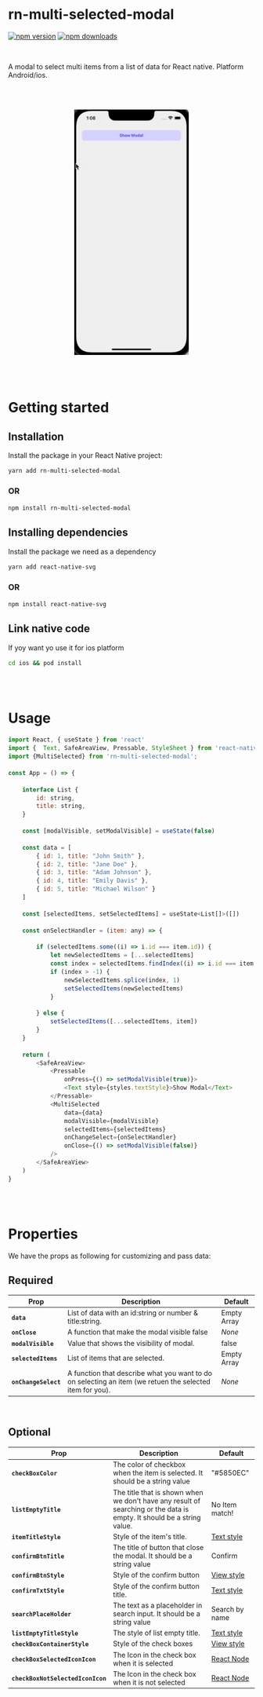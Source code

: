 # rn-multi-selected-modal

[![npm version](https://img.shields.io/npm/v/rn-multi-selected-modal)](https://www.npmjs.com/package/rn-multi-selected-modal)
[![npm downloads](https://img.shields.io/npm/dw/rn-multi-selected-modale)](https://www.npmjs.com/package/rn-multi-selected-modal)

<br/>

A modal to select multi items from a list of data for React native. Platform Android/ios.

<br/>
<br/>

<p align="center">
<img alt='react-native-multi-selected-modal' src="https://github.com/Negin-ozn/rn-multi-selected-modal/blob/main/docs/rn-multi-selected-modal.gif?raw=true" height="500" />
</p>
<br/>
<br/>

# Getting started

## Installation

Install the package in your React Native project:

```sh
yarn add rn-multi-selected-modal
```
### OR

```sh
npm install rn-multi-selected-modal
```

## Installing dependencies

Install the package we need as a dependency

```sh
yarn add react-native-svg
```
### OR
```sh
npm install react-native-svg
```
## Link native code

If yoy want yo use it for ios platform

```sh
cd ios && pod install
```
<br/>
<br/>

# Usage 

```js
import React, { useState } from 'react'
import {  Text, SafeAreaView, Pressable, StyleSheet } from 'react-native'
import {MultiSelected} from 'rn-multi-selected-modal';

const App = () => {

    interface List {
        id: string,
        title: string,
    }

    const [modalVisible, setModalVisible] = useState(false)

    const data = [
        { id: 1, title: "John Smith" },
        { id: 2, title: "Jane Doe" },
        { id: 3, title: "Adam Johnson" },
        { id: 4, title: "Emily Davis" },
        { id: 5, title: "Michael Wilson" }
    ]

    const [selectedItems, setSelectedItems] = useState<List[]>([])

    const onSelectHandler = (item: any) => {

        if (selectedItems.some((i) => i.id === item.id)) {
            let newSelectedItems = [...selectedItems]
            const index = selectedItems.findIndex((i) => i.id === item.id)
            if (index > -1) {
                newSelectedItems.splice(index, 1)
                setSelectedItems(newSelectedItems)
            }

        } else {
            setSelectedItems([...selectedItems, item])
        }
    }

    return (
        <SafeAreaView>
            <Pressable
                onPress={() => setModalVisible(true)}>
                <Text style={styles.textStyle}>Show Modal</Text>
            </Pressable>
            <MultiSelected
                data={data}
                modalVisible={modalVisible}
                selectedItems={selectedItems}
                onChangeSelect={onSelectHandler}
                onClose={() => setModalVisible(false)}
            />
        </SafeAreaView>
    )
}
```

<br/>
<br/>

# Properties

We have the props as following for customizing and pass data:

## Required

| Prop                 | Description                                                                                              | Default     |
| -------------------- | -------------------------------------------------------------------------------------------------------- | ----------- |
| **`data`**           | List of data with an id:string or number &  title:string.                                                | Empty Array |
| **`onClose`**        | A function that make the modal visible false                                                             | _None_      |
| **`modalVisible`**   | Value that shows the visibility of modal.                                                                | false       |
| **`selectedItems`**  | List of items that are selected.                                                                         | Empty Array |
| **`onChangeSelect`** | A function that describe what you want to do on selecting an item (we retuen the selected item for you). | _None_      |

<br/>

## Optional

| Prop                              | Description                                                                                                           | Default                                               |
| --------------------------------- | --------------------------------------------------------------------------------------------------------------------- | ----------------------------------------------------- |
| **`checkBoxColor`**               | The color of checkbox when the item is selected. It should be a string value                                          | "#5850EC"                                             |
| **`listEmptyTitle`**              | The title that is shown when we don't have any result of searching or the data is empty. It should be a string value. | No Item match!                                        |
| **`itemTitleStyle`**              | Style of the item's title.                                                                                            | [Text style](https://reactnative.dev/docs/style.html) |
| **`confirmBtnTitle`**             | The title of button that close the modal. It should be a string value                                                 | Confirm                                               |
| **`confirmBtnStyle`**             | Style of the confirm button                                                                                           | [View style](https://reactnative.dev/docs/style.html) |
| **`confirmTxtStyle`**             | Style of the confirm button title.                                                                                    | [Text style](https://reactnative.dev/docs/style.html) |
| **`searchPlaceHolder`**           | The text as a placeholder in search input. It should be a string value                                                | Search by name                                        |
| **`listEmptyTitleStyle`**         | The style of list empty title.                                                                                        | [Text style](https://reactnative.dev/docs/style.html) |
| **`checkBoxContainerStyle`**      | Style of the check boxes                                                                                              | [View style](https://reactnative.dev/docs/style.html) |
| **`checkBoxSelectedIconIcon`**    | The Icon in the check box when it is selected                                                                         | [React Node](https://reactnative.dev/docs/react-node) |
| **`checkBoxNotSelectedIconIcon`** | The Icon in the check box when it is not selected                                                                     | [React Node](https://reactnative.dev/docs/react-node) |
